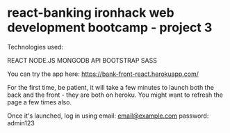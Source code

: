 # react-banking ironhack web development bootcamp - project 3

Technologies used:

REACT
NODE.JS
MONGODB
API 
BOOTSTRAP
SASS

You can try the app here: 
https://bank-front-react.herokuapp.com/

For the first time, be patient, it will take a few minutes to launch both the back and the front - they are both on heroku.
You might want to refresh the page a few times also. 

Once it's launched, log in using 
email: email@example.com
password: admin123
